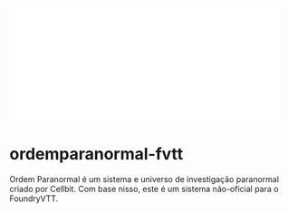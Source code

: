 ![](https://github.com/SouOWendel/ordemparanormal-fvtt/blob/main/op-logo.png?raw=true)

# ordemparanormal-fvtt

Ordem Paranormal é um sistema e universo de investigação paranormal criado por Cellbit. Com base nisso, este é um sistema não-oficial para o FoundryVTT.
